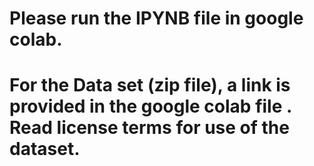 # Please run the IPYNB file in google colab. 
# For the Data set (zip file), a link is provided in the google colab file . Read license terms for use of the dataset.
